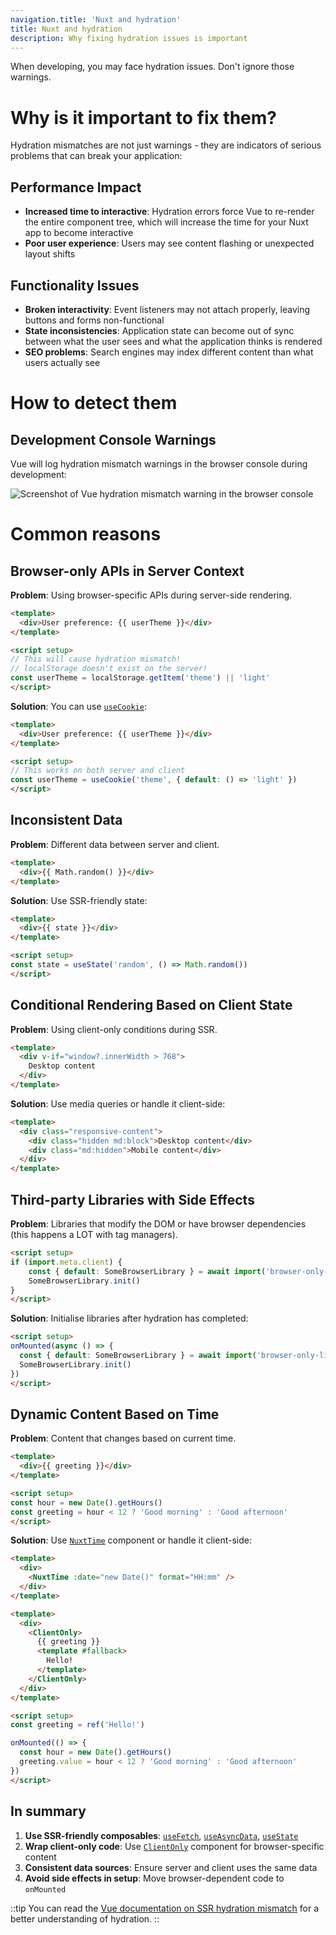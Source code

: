 ```yaml
---
navigation.title: 'Nuxt and hydration'
title: Nuxt and hydration
description: Why fixing hydration issues is important
---
```


When developing, you may face hydration issues. Don't ignore those warnings.

# Why is it important to fix them?

Hydration mismatches are not just warnings - they are indicators of serious problems that can break your application:

## Performance Impact

- **Increased time to interactive**: Hydration errors force Vue to re-render the entire component tree, which will increase the time for your Nuxt app to become interactive
- **Poor user experience**: Users may see content flashing or unexpected layout shifts

## Functionality Issues

- **Broken interactivity**: Event listeners may not attach properly, leaving buttons and forms non-functional
- **State inconsistencies**: Application state can become out of sync between what the user sees and what the application thinks is rendered
- **SEO problems**: Search engines may index different content than what users actually see

# How to detect them

## Development Console Warnings

Vue will log hydration mismatch warnings in the browser console during development:

![Screenshot of Vue hydration mismatch warning in the browser console](/assets/docs/best-practices/vue-console-hydration.png)

# Common reasons

## Browser-only APIs in Server Context

**Problem**: Using browser-specific APIs during server-side rendering.

```html
<template>
  <div>User preference: {{ userTheme }}</div>
</template>

<script setup>
// This will cause hydration mismatch!
// localStorage doesn't exist on the server!
const userTheme = localStorage.getItem('theme') || 'light'
</script>
```

**Solution**: You can use [`useCookie`](/docs/3.x/api/composables/use-cookie):

```html
<template>
  <div>User preference: {{ userTheme }}</div>
</template>

<script setup>
// This works on both server and client
const userTheme = useCookie('theme', { default: () => 'light' })
</script>
```

## Inconsistent Data

**Problem**: Different data between server and client.

```html
<template>
  <div>{{ Math.random() }}</div>
</template>
```

**Solution**: Use SSR-friendly state:

```html
<template>
  <div>{{ state }}</div>
</template>

<script setup>
const state = useState('random', () => Math.random())
</script>
```

## Conditional Rendering Based on Client State

**Problem**: Using client-only conditions during SSR.

```html
<template>
  <div v-if="window?.innerWidth > 768">
    Desktop content
  </div>
</template>
```

**Solution**: Use media queries or handle it client-side:

```html
<template>
  <div class="responsive-content">
    <div class="hidden md:block">Desktop content</div>
    <div class="md:hidden">Mobile content</div>
  </div>
</template>
```

## Third-party Libraries with Side Effects

**Problem**: Libraries that modify the DOM or have browser dependencies (this happens a LOT with tag managers).

```html
<script setup>
if (import.meta.client) {
    const { default: SomeBrowserLibrary } = await import('browser-only-lib')
    SomeBrowserLibrary.init()
}
</script>
```

**Solution**: Initialise libraries after hydration has completed:

```html
<script setup>
onMounted(async () => {
  const { default: SomeBrowserLibrary } = await import('browser-only-lib')
  SomeBrowserLibrary.init()
})
</script>
```

## Dynamic Content Based on Time

**Problem**: Content that changes based on current time.

```html
<template>
  <div>{{ greeting }}</div>
</template>

<script setup>
const hour = new Date().getHours()
const greeting = hour < 12 ? 'Good morning' : 'Good afternoon'
</script>
```

**Solution**: Use [`NuxtTime`](/docs/3.x/api/components/nuxt-time) component or handle it client-side:

```html
<template>
  <div>
    <NuxtTime :date="new Date()" format="HH:mm" />
  </div>
</template>
```

```html
<template>
  <div>
    <ClientOnly>
      {{ greeting }}
      <template #fallback>
        Hello!
      </template>
    </ClientOnly>
  </div>
</template>

<script setup>
const greeting = ref('Hello!')

onMounted(() => {
  const hour = new Date().getHours()
  greeting.value = hour < 12 ? 'Good morning' : 'Good afternoon'
})
</script>
```

## In summary

1. **Use SSR-friendly composables**: [`useFetch`](/docs/3.x/api/composables/use-fetch), [`useAsyncData`](/docs/3.x/api/composables/use-async-data), [`useState`](/docs/3.x/api/composables/use-state)
2. **Wrap client-only code**: Use [`ClientOnly`](/docs/3.x/api/components/client-only) component for browser-specific content
3. **Consistent data sources**: Ensure server and client uses the same data
4. **Avoid side effects in setup**: Move browser-dependent code to `onMounted`

::tip
You can read the [Vue documentation on SSR hydration mismatch](https://vuejs.org/guide/scaling-up/ssr.html#hydration-mismatch) for a better understanding of hydration.
::
